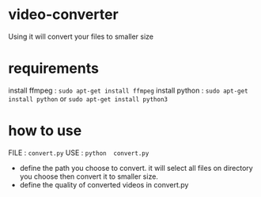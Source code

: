 # video-converter
Using it will convert your files to smaller size

# requirements
install ffmpeg : `sudo apt-get install ffmpeg`
install python : `sudo apt-get install python` or `sudo apt-get install python3`

# how to use
FILE  : `convert.py`
USE   : `python  convert.py`
- define the path you choose to convert. it will select all files on directory you choose then convert it to smaller size.
- define the quality of converted videos in convert.py

